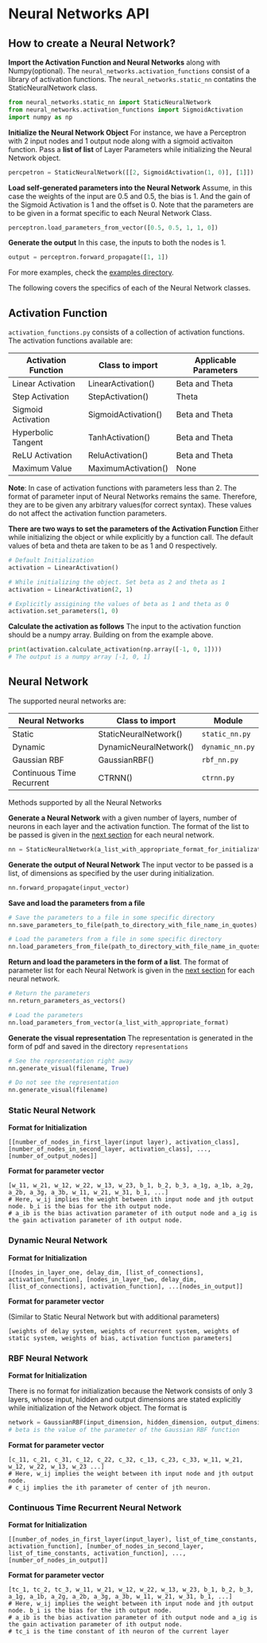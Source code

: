 # Neural Networks API

## How to create a Neural Network?

**Import the Activation Function and Neural Networks** along with Numpy(optional). The `neural_networks.activation_functions` consist of a library of activation functions. The `neural_networks.static_nn` contatins the StaticNeuralNetwork class.

```python
from neural_networks.static_nn import StaticNeuralNetwork
from neural_networks.activation_functions import SigmoidActivation
import numpy as np
```

**Initialize the Neural Network Object** For instance, we have a Perceptron with 2 input nodes and 1 output node along with a sigmoid activaiton function. Pass a **list of list** of Layer Parameters while initializing the Neural Network object.

```python
percpetron = StaticNeuralNetwork([[2, SigmoidActivation(1, 0)], [1]])
```

**Load self-generated parameters into the Neural Network** Assume, in this case the weights of the input are 0.5 and 0.5, the bias is 1. And the gain of the Sigmoid Activation is 1 and the offset is 0. Note that the parameters are to be given in a format specific to each Neural Network Class.

```python
perceptron.load_parameters_from_vector([0.5, 0.5, 1, 1, 0])
```

**Generate the output** In this case, the inputs to both the nodes is 1.

```python
output = perceptron.forward_propagate([1, 1])
```

For more examples, check the [examples directory](./../examples).

The following covers the specifics of each of the Neural Network classes.

## Activation Function

`activation_functions.py` consists of a collection of activation functions. The activation functions available are:

| Activation Function   | Class to import     | Applicable Parameters |
|-----------------------|---------------------|-----------------------|
| Linear Activation     | LinearActivation()  | Beta and Theta		  |
| Step Activation		| StepActivation()	  | Theta				  |
| Sigmoid Activation	| SigmoidActivation() | Beta and Theta		  |
| Hyperbolic Tangent	| TanhActivation()	  | Beta and Theta		  |
| ReLU Activation		| ReluActivation()	  | Beta and Theta		  |
| Maximum Value			| MaximumActivation() | None				  |

**Note**: In case of activation functions with parameters less than 2. The format of parameter input of Neural Networks remains the same. Therefore, they are to be given any arbitrary values(for correct syntax). These values do not affect the activation function parameters.

**There are two ways to set the parameters of the Activation Function** Either while initializing the object or while explicitly by a function call. The default values of beta and theta are taken to be as 1 and 0 respectively.

```python
# Default Initialization
activation = LinearActivation()

# While initializing the object. Set beta as 2 and theta as 1 
activation = LinearActivation(2, 1)

# Explicitly assigining the values of beta as 1 and theta as 0
activation.set_parameters(1, 0)
```

**Calculate the activation as follows** The input to the activation function should be a numpy array. Building on from the example above.

```python
print(activation.calculate_activation(np.array([-1, 0, 1])))
# The output is a numpy array [-1, 0, 1]
```

## Neural Network
The supported neural networks are:

| Neural Networks   	    | Class to import     	 | Module     |
|---------------------------|------------------------|----------|
| Static 			        | StaticNeuralNetwork()  | `static_nn.py` |
| Dynamic				    | DynamicNeuralNetwork() | `dynamic_nn.py`  |
| Gaussian RBF              | GaussianRBF()			 | `rbf_nn.py`  |
| Continuous Time Recurrent	| CTRNN()				 | `ctrnn.py`       |


Methods supported by all the Neural Networks

**Generate a Neural Network** with a given number of layers, number of neurons in each layer and the activation function. The format of the list to be passed is given in the [next section](#static-neural-network) for each neural network.

```python
nn = StaticNeuralNetwork(a_list_with_appropriate_format_for_initialization)
```

**Generate the output of Neural Network** The input vector to be passed is a list, of dimensions as specified by the user during initialization.

```python
nn.forward_propagate(input_vector)
```

**Save and load the parameters from a file**

```python
# Save the parameters to a file in some specific directory
nn.save_parameters_to_file(path_to_directory_with_file_name_in_quotes)

# Load the parameters from a file in some specific directory
nn.load_parameters_from_file(path_to_directory_with_file_name_in_quotes)
```

**Return and load the parameters in the form of a list**. The format of parameter list for each Neural Network is given in the [next section](#static-neural-network) for each neural network.

```python
# Return the parameters
nn.return_parameters_as_vectors()

# Load the parameters
nn.load_parameters_from_vector(a_list_with_appropriate_format)
```

**Generate the visual representation** The representation is generated in the form of pdf and saved in the directory `representations`

```python
# See the representation right away
nn.generate_visual(filename, True)

# Do not see the representation
nn.generate_visual(filename)
```


### Static Neural Network

**Format for Initialization**

```
[[number_of_nodes_in_first_layer(input layer), activation_class], [number_of_nodes_in_second_layer, activation_class], ..., [number_of_output_nodes]]
```

**Format for parameter vector**

```
[w_11, w_21, w_12, w_22, w_13, w_23, b_1, b_2, b_3, a_1g, a_1b, a_2g, a_2b, a_3g, a_3b, w_11, w_21, w_31, b_1, ...]
# Here, w_ij implies the weight between ith input node and jth output node. b_i is the bias for the ith output node.
# a_ib is the bias activation parameter of ith output node and a_ig is the gain activation parameter of ith output node.
```

### Dynamic Neural Network

**Format for Initialization**

```
[[nodes_in_layer_one, delay_dim, [list_of_connections], activation_function], [nodes_in_layer_two, delay_dim, [list_of_connections], activation_function], ...[nodes_in_output]]
```

**Format for parameter vector**

(Similar to Static Neural Network but with additional parameters)

```
[weights of delay system, weights of recurrent system, weights of static system, weights of bias, activation function parameters]
```

### RBF Neural Network

**Format for Initialization**

There is no format for initialization because the Network consists of only 3 layers, whose input, hidden and output dimensions are stated explicitly while initialization of the Network object. The format is

```python
network = GaussianRBF(input_dimension, hidden_dimension, output_dimension, beta)
# beta is the value of the parameter of the Gaussian RBF function
```

**Format for parameter vector**

```
[c_11, c_21, c_31, c_12, c_22, c_32, c_13, c_23, c_33, w_11, w_21, w_12, w_22, w_13, w_23 ...]
# Here, w_ij implies the weight between ith input node and jth output node.
# c_ij implies the ith parameter of center of jth neuron.
```

### Continuous Time Recurrent Neural Network

**Format for Initialization**

```
[[number_of_nodes_in_first_layer(input_layer), list_of_time_constants, activation_function], [number_of_nodes_in_second_layer, list_of_time_constants, activation_function], ..., [number_of_nodes_in_output]]
```

**Format for parameter vector**

```
[tc_1, tc_2, tc_3, w_11, w_21, w_12, w_22, w_13, w_23, b_1, b_2, b_3, a_1g, a_1b, a_2g, a_2b, a_3g, a_3b, w_11, w_21, w_31, b_1, ...]
# Here, w_ij implies the weight between ith input node and jth output node. b_i is the bias for the ith output node.
# a_ib is the bias activation parameter of ith output node and a_ig is the gain activation parameter of ith output node.
# tc_i is the time constant of ith neuron of the current layer
```


